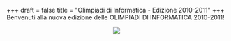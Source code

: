 +++
draft = false
title = "Olimpiadi di Informatica - Edizione 2010-2011"
+++
Benvenuti alla nuova edizione delle OLIMPIADI DI INFORMATICA 2010-2011!

<div style="text-align: center;">

![](/images/uploads/edizione2010-2011.png)

</div>
